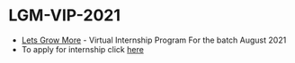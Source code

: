 # LGM-VIP-2021
* [Lets Grow More](https://letsgrowmore.in/) - Virtual Internship Program For the batch August 2021
* To apply for internship click [here](https://letsgrowmore.in/vip/)
